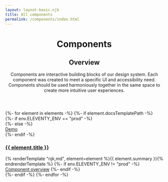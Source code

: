 ```yaml
---
layout: layout-basic.njk
title: All components
permalink: /components/index.html
---
```

<header class="band">
  <hgroup>
    <h1>Components</h1>
    <h2>Overview</h2>
  </hgroup>
  <p>
    Components are interactive building blocks of our design system.
    Each component was created to meet a specific UI and accessibility need.
    Components should be used harmoniously together in the same space to create more intuitive user experiences.
  </p>
</header>

<section class="band">
  <div class="pfe-l-grid pfe-m-gutters pfe-m-all-6-col">
  {%- for element in elements -%}
  {%- if element.docsTemplatePath -%}
    <div class="component-preview">
      <div class="component-preview--container">
        {%- if env.ELEVENTY_ENV == "prod" -%}
        <a href="{{ ('/components/'+ element.slug +'/') | url }}" aria-label="{{ element.title }}">
          <div class="preview-image" style="background-image: url({{ ('/components/'+ element.slug +'/docs/preview.png') | url }});"></div>
        </a>
        {%- else -%}
        <div class="preview-image" style="background-image: url({{ ('/components/'+ element.slug +'/docs/preview.png') | url }});"></div>
        <div class="overlay">
          <a class="cta secondary wind" href="{{ ('/components/'+ element.slug +'/demo/') | url }}">Demo</a>
        </div>
        {%- endif -%}
      </div>
      <h3>
        <a href="{{ ('/components/'+ element.slug +'/') | url }}">{{ element.title }}</a>
      </h3>
      {% renderTemplate "njk,md", element=element %}{{ element.summary }}{% endrenderTemplate %}
      {%- if env.ELEVENTY_ENV != "prod" -%}
      <a class="cta" href="{{ ('/components/'+ element.slug +'/') | url }}">Component overview</a>
      {%- endif -%}
    </div>
  {%- endif -%}
  {%- endfor -%}
  </div>
</section>
